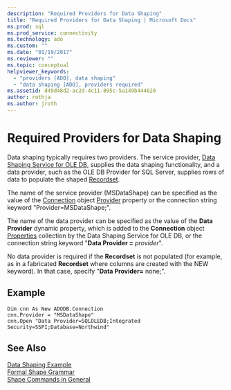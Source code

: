 ```yaml
---
description: "Required Providers for Data Shaping"
title: "Required Providers for Data Shaping | Microsoft Docs"
ms.prod: sql
ms.prod_service: connectivity
ms.technology: ado
ms.custom: ""
ms.date: "01/19/2017"
ms.reviewer: ""
ms.topic: conceptual
helpviewer_keywords: 
  - "providers [ADO], data shaping"
  - "data shaping [ADO], providers required"
ms.assetid: d49d48d2-ac2d-4c11-895c-5a149b444620
author: rothja
ms.author: jroth
---
```

# Required Providers for Data Shaping
Data shaping typically requires two providers. The service provider, [Data Shaping Service for OLE DB](../../../ado/guide/appendixes/microsoft-data-shaping-service-for-ole-db-ado-service-provider.md), supplies the data shaping functionality, and a data provider, such as the OLE DB Provider for SQL Server, supplies rows of data to populate the shaped [Recordset](../../../ado/reference/ado-api/recordset-object-ado.md).  
  
 The name of the service provider (MSDataShape) can be specified as the value of the [Connection](../../../ado/reference/ado-api/connection-object-ado.md) object [Provider](../../../ado/reference/ado-api/provider-property-ado.md) property or the connection string keyword "Provider=MSDataShape;".  
  
 The name of the data provider can be specified as the value of the **Data Provider** dynamic property, which is added to the **Connection** object [Properties](../../../ado/reference/ado-api/properties-collection-ado.md) collection by the Data Shaping Service for OLE DB, or the connection string keyword "**Data Provider =** _provider_".  
  
 No data provider is required if the **Recordset** is not populated (for example, as in a fabricated **Recordset** where columns are created with the NEW keyword). In that case, specify "**Data Provider=** none;".  
  
## Example  
  
```  
Dim cnn As New ADODB.Connection  
cnn.Provider = "MSDataShape"  
cnn.Open "Data Provider=SQLOLEDB;Integrated Security=SSPI;Database=Northwind"  
```  
  
## See Also  
 [Data Shaping Example](../../../ado/guide/data/data-shaping-example.md)   
 [Formal Shape Grammar](../../../ado/guide/data/formal-shape-grammar.md)   
 [Shape Commands in General](../../../ado/guide/data/shape-commands-in-general.md)
